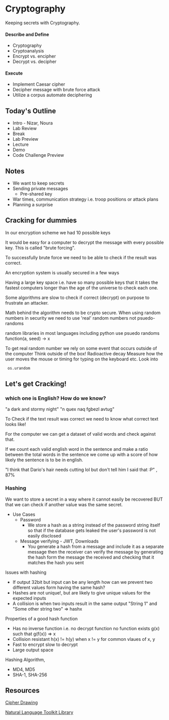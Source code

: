 # Cryptography

Keeping secrets with Cryptography.

#### Describe and Define

- Cryptography
- Cryptoanalysis
- Encrypt vs. encipher
- Decrypt vs. decipher

#### Execute

- Implement Caesar cipher
- Decipher message with brute force attack
- Utilize a corpus automate deciphering

## Today's Outline

- Intro - Nizar, Noura
- Lab Review
- Break
- Lab Preview
- Lecture
- Demo
- Code Challenge Preview

## Notes
 - We want to keep secrets
 - Sending private messages
    - Pre-shared key
 - War times, communication strategy i.e. troop positions or attack plans
 - Planning a surprise

## Cracking for dummies

 In our encryption scheme we had 10 possible keys

 It would be easy for a computer to decrypt the message with every possible key. This is called "brute forcing".

 To successfully brute force we need to be able to check if the result was correct.

 An encryption system is usually secured in a few ways

 Having a large key space i.e. have so many possible keys that it takes the fastest computers longer than the age of the universe to check each one.

 Some algorithms are slow to check if correct (decrypt) on purpose to frustrate an attacker.

 Math behind the algorithm needs to be crypto secure. 
 When using random numbers in security we need to use 'real' random numbers not psuedo-randoms

 random libraries in most languages including python use psuedo randoms
 function(a, seed) -> x
 
 To get real random number we rely on some event that occurs outside of the computer
 Think outside of the box!
 Radioactive decay
 Measure how the user moves the mouse or timing for typing on the keyboard etc.
 Look into
```python
 os.urandom
 ```

## Let's get Cracking!

### which one is English? How do we know?
"a dark and stormy night"
"n quex naq fgbezl avtug"

To Check if the text result was correct we need to know what correct text looks like!

For the computer we can get a dataset of valid words and check against that.

If we count each valid english word in the sentence and make a ratio between the total words in the sentence we come up with a score of how likely the sentence is to be in english.

"I think that Dario's hair needs cutting lol but don't tell him I said that :P" , 87%

### Hashing

We want to store a secret in a way where it cannot easily be recovered BUT that we can check if another value was the same secret.

- Use Cases
  - Password
    - We store a hash as a string instead of the password string itself so that if the database gets leaked the user's password is not easily disclosed
  - Message verifying - JWT, Downloads
    - You generate a hash from a message and include it as a separate message then the receiver can verify the message by generating the hash form the message the received and checking that it matches the hash you sent

Issues with hashing
- If output 32bit but input can be any length how can we prevent two different values form having the same hash?
- Hashes are not unique!, but are likely to give unique values for the expected inputs
- A collision is when two inputs result in the same output "String 1" and "Some other string two" => hashx

Properties of a good hash function

- Has no inverse function i.e. no decrypt function no function exists g(x) such that g(f(x)) => x
- Collision resistant h(x) != h(y) when x != y for common vlaues of x, y
- Fast to encrypt slow to decrypt
- Large output space

Hashing Algorithm,
- MD4, MD5
- SHA-1, SHA-256

## Resources

[Cipher Drawing](https://replit.com/@dariothornhill/cipher#cipher.draw)

[Natural Language Toolkit Library](https://www.nltk.org/)
